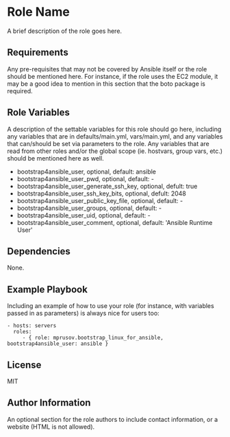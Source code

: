 Role Name
=========

A brief description of the role goes here.

Requirements
------------

Any pre-requisites that may not be covered by Ansible itself or the role should be mentioned here. For instance, if the role uses the EC2 module, it may be a good idea to mention in this section that the boto package is required.

Role Variables
--------------

A description of the settable variables for this role should go here, including any variables that are in defaults/main.yml, vars/main.yml, and any variables that can/should be set via parameters to the role. Any variables that are read from other roles and/or the global scope (ie. hostvars, group vars, etc.) should be mentioned here as well.

- bootstrap4ansible_user, optional, default: ansible
- bootstrap4ansible_user_pwd, optional, default: -
- bootstrap4ansible_user_generate_ssh_key, optional, defult: true
- bootstrap4ansible_user_ssh_key_bits, optional, defult: 2048
- bootstrap4ansible_user_public_key_file, optional, default: -
- bootstrap4ansible_user_groups, optional, default: -
- bootstrap4ansible_user_uid, optional, default: -
- bootstrap4ansible_user_comment, optional, default: 'Ansible Runtime User'

Dependencies
------------

None.

Example Playbook
----------------

Including an example of how to use your role (for instance, with variables passed in as parameters) is always nice for users too:

    - hosts: servers
      roles:
         - { role: mprusov.bootstrap_linux_for_ansible, bootstrap4ansible_user: ansible }

License
-------

MIT

Author Information
------------------

An optional section for the role authors to include contact information, or a website (HTML is not allowed).
